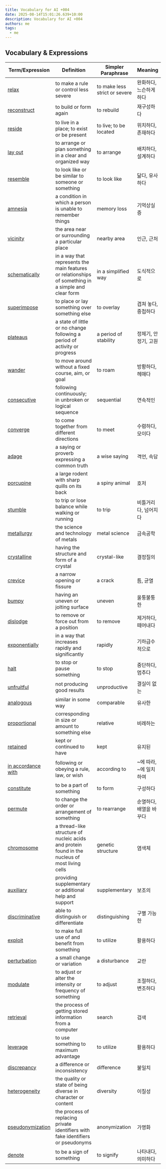 ```yaml
---
title: Vocabulary for AI +004
date: 2025-08-14T15:01:26.639+10:00
description: Vocabulary for AI +004
authors: me
tags:
  - me
---
```


## Vocabulary & Expressions

| Term/Expression | Definition | Simpler Paraphrase | Meaning |
| --- | --- | --- | --- |
| [relax](https://dictionary.cambridge.org/dictionary/english/relax) | to make a rule or control less severe | to make less strict or severe | 완화하다, 느슨하게 하다 |
| [reconstruct](https://dictionary.cambridge.org/dictionary/english/reconstruct) | to build or form again | to rebuild | 재구성하다 |
| [reside](https://dictionary.cambridge.org/dictionary/english/reside) | to live in a place; to exist or be present | to live; to be located | 위치하다, 존재하다 |
| [lay out](https://dictionary.cambridge.org/dictionary/english/lay-out) | to arrange or plan something in a clear and organized way | to arrange | 배치하다, 설계하다 |
| [resemble](https://dictionary.cambridge.org/dictionary/english/resemble) | to look like or be similar to someone or something | to look like | 닮다, 유사하다 |
| [amnesia](https://dictionary.cambridge.org/dictionary/english/amnesia) | a condition in which a person is unable to remember things | memory loss | 기억상실증 |
| [vicinity](https://dictionary.cambridge.org/dictionary/english/vicinity) | the area near or surrounding a particular place | nearby area | 인근, 근처 |
| [schematically](https://dictionary.cambridge.org/dictionary/english/schematically) | in a way that represents the main features or relationships of something in a simple and clear form | in a simplified way | 도식적으로 |
| [superimpose](https://dictionary.cambridge.org/dictionary/english/superimpose) | to place or lay something over something else | to overlay | 겹쳐 놓다, 중첩하다 |
| [plateaus](https://dictionary.cambridge.org/dictionary/english/plateaus) | a state of little or no change following a period of activity or progress | a period of stability | 정체기, 안정기, 고원 |
| [wander](https://dictionary.cambridge.org/dictionary/english/wander) | to move around without a fixed course, aim, or goal | to roam | 방황하다, 헤매다 |
| [consecutive](https://dictionary.cambridge.org/dictionary/english/consecutive) | following continuously; in unbroken or logical sequence | sequential | 연속적인 |
| [converge](https://dictionary.cambridge.org/dictionary/english/converge) | to come together from different directions | to meet | 수렴하다, 모이다 |
| [adage](https://dictionary.cambridge.org/dictionary/english/adage) | a saying or proverb expressing a common truth | a wise saying | 격언, 속담 |
| [porcupine](https://dictionary.cambridge.org/dictionary/english/porcupine) | a large rodent with sharp quills on its back | a spiny animal | 호저 |
| [stumble](https://dictionary.cambridge.org/dictionary/english/stumble) | to trip or lose balance while walking or running | to trip | 비틀거리다, 넘어지다 |
| [metallurgy](https://dictionary.cambridge.org/dictionary/english/metallurgy) | the science and technology of metals | metal science | 금속공학 |
| [crystalline](https://dictionary.cambridge.org/dictionary/english/crystalline) | having the structure and form of a crystal | crystal-like | 결정질의 |
| [crevice](https://dictionary.cambridge.org/dictionary/english/crevice) | a narrow opening or fissure | a crack | 틈, 균열 |
| [bumpy](https://dictionary.cambridge.org/dictionary/english/bumpy) | having an uneven or jolting surface | uneven | 울퉁불퉁한 |
| [dislodge](https://dictionary.cambridge.org/dictionary/english/dislodge) | to remove or force out from a position | to remove | 제거하다, 떼어내다 |
| [exponentially](https://dictionary.cambridge.org/dictionary/english/exponentially) | in a way that increases rapidly and significantly | rapidly | 기하급수적으로 |
| [halt](https://dictionary.cambridge.org/dictionary/english/halt) | to stop or pause something | to stop | 중단하다, 멈추다 |
| [unfruitful](https://dictionary.cambridge.org/dictionary/english/unfruitful) | not producing good results | unproductive | 결실이 없는 |
| [analogous](https://dictionary.cambridge.org/dictionary/english/analogous) | similar in some way | comparable | 유사한 |
| [proportional](https://dictionary.cambridge.org/dictionary/english/proportional) | corresponding in size or amount to something else | relative | 비례하는 |
| [retained](https://dictionary.cambridge.org/dictionary/english/retained) | kept or continued to have | kept | 유지된 |
| [in accordance with](https://dictionary.cambridge.org/dictionary/english/in-accordance-with) | following or obeying a rule, law, or wish | according to | ~에 따라, ~에 일치하여 |
| [constitute](https://dictionary.cambridge.org/dictionary/english/constitute) | to be a part of something | to form | 구성하다 |
| [permute](https://dictionary.cambridge.org/dictionary/english/permute) | to change the order or arrangement of something | to rearrange | 순열하다, 배열을 바꾸다 |
| [chromosome](https://dictionary.cambridge.org/dictionary/english/chromosome) | a thread-like structure of nucleic acids and protein found in the nucleus of most living cells | genetic structure | 염색체 |
| [auxiliary](https://dictionary.cambridge.org/dictionary/english/auxiliary) | providing supplementary or additional help and support | supplementary | 보조의 |
| [discriminative](https://dictionary.cambridge.org/dictionary/english/discriminative) | able to distinguish or differentiate | distinguishing | 구별 가능한 |
| [exploit](https://dictionary.cambridge.org/dictionary/english/exploit) | to make full use of and benefit from something | to utilize | 활용하다 |
| [perturbation](https://dictionary.cambridge.org/dictionary/english/perturbation) | a small change or variation | a disturbance | 교란 |
| [modulate](https://dictionary.cambridge.org/dictionary/english/modulate) | to adjust or alter the intensity or frequency of something | to adjust | 조절하다, 변조하다 |
| [retrieval](https://dictionary.cambridge.org/dictionary/english/retrieval) | the process of getting stored information from a computer | search | 검색 |
| [leverage](https://dictionary.cambridge.org/dictionary/english/leverage) | to use something to maximum advantage | to utilize | 활용하다 |
| [discrepancy](https://dictionary.cambridge.org/dictionary/english/discrepancy) | a difference or inconsistency | difference | 불일치 |
| [heterogeneity](https://dictionary.cambridge.org/dictionary/english/heterogeneity) | the quality or state of being diverse in character or content | diversity | 이질성 |
| [pseudonymization](https://dictionary.cambridge.org/dictionary/english/pseudonymization) | the process of replacing private identifiers with fake identifiers or pseudonyms | anonymization | 가명화 |
| [denote](https://dictionary.cambridge.org/dictionary/english/denote) | to be a sign of something | to signify | 나타내다, 의미하다 |
